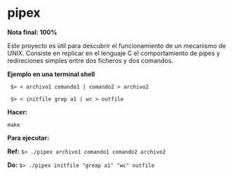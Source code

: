# pipex

**Nota final:  100%** 

Este proyecto es útil para descubrir el funcionamiento de un mecanismo de UNIX. Consiste en replicar en el lenguaje C el comportamiento de pipes y redireciones simples entre dos ficheros y dos comandos. 

**Ejemplo en una terminal shell**

` $> < archivo1 comando1 | comando2 > archivo2`

` $> < initfile grep a1 | wc > outfile`

**Hacer:** 

`make`

**Para ejecutar:** 

**Ref:** `$> ./pipex archivo1 comando1 comando2 archivo2` 

**Do:** `$> ./pipex initfile "greap a1" "wc" outfile` 
